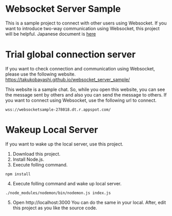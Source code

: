 # Websocket Server Sample

This is a sample project to connect with other users using Websocket.
If you want to introduce two-way communication using Websocket, this project will be helpful.
Japanese document is [here](./doc/README.jp.md)

# Trial global connection server

If you want to check connection and communication using Websocket, please use the following website.
https://takukobayashi.github.io/websocket_server_sample/

This website is a sample chat.
So, while you open this website, you can see the message sent by others and also you can send the message to others.
If you want to connect using Websocket, use the following url to connect.

```
wss://websocketsample-278018.dt.r.appspot.com/
```

# Wakeup Local Server

If you want to wake up the local server, use this project.

1. Download this project.
2. Install Node.js.
3. Execute folling command.

```
npm install
```

4. Execute folling command and wake up local server.

```
./node_modules/nodemon/bin/nodemon.js index.js
```

5. Open http://localhost:3000
You can do the same in your local.
After, edit this project as you like the source code.
